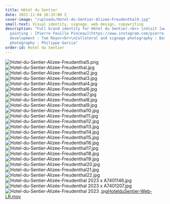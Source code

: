 ```yaml
---
title: Hôtel du Sentier
date: 2021-11-04 16:33:00 Z
cover-image: "/uploads/Hotel-du-Sentier-Alizee-Freudenthal9.jpg"
small-text: Visual identity, signage, web design, copywriting
description: "Full brand identity for Hôtel du Sentier.<br> \nVisit [www.hoteldusentier.com](https://www.hoteldusentier.com/)<br>\n<br>\nSign
  painting : [Pierre Feuille Pinceau](https://www.instagram.com/pierre_feuille_pinceau/)<br>\nWeb
  development : Tom Royer<br>\nCollateral and signage photography : Bastien Rossi<br>\nHotel
  photography : Philippe Garcia"
order-id: Hotel du Sentier
---
```


![Hotel-du-Sentier-Alizee-Freudenthal5.png](/uploads/Hotel-du-Sentier-Alizee-Freudenthal5.png)![Hotel-du-Sentier-Alizee-Freudenthal.jpg](/uploads/Hotel-du-Sentier-Alizee-Freudenthal.jpg)![Hotel-du-Sentier-Alizee-Freudenthal2.jpg](/uploads/Hotel-du-Sentier-Alizee-Freudenthal2.jpg)![Hotel-du-Sentier-Alizee-Freudenthal3.jpg](/uploads/Hotel-du-Sentier-Alizee-Freudenthal3.jpg)![Hotel-du-Sentier-Alizee-Freudenthal4.jpg](/uploads/Hotel-du-Sentier-Alizee-Freudenthal4.jpg)![Hotel-du-Sentier-Alizee-Freudenthal6.jpg](/uploads/Hotel-du-Sentier-Alizee-Freudenthal6.jpg)![Hotel-du-Sentier-Alizee-Freudenthal7.jpg](/uploads/Hotel-du-Sentier-Alizee-Freudenthal7.jpg)![Hotel-du-Sentier-Alizee-Freudenthal8.jpg](/uploads/Hotel-du-Sentier-Alizee-Freudenthal8.jpg)![Hotel-du-Sentier-Alizee-Freudenthal9.jpg](/uploads/Hotel-du-Sentier-Alizee-Freudenthal9.jpg)![Hotel-du-Sentier-Alizee-Freudenthal10.jpg](/uploads/Hotel-du-Sentier-Alizee-Freudenthal10.jpg)![Hotel-du-Sentier-Alizee-Freudenthal11.jpg](/uploads/Hotel-du-Sentier-Alizee-Freudenthal11.jpg)![Hotel-du-Sentier-Alizee-Freudenthal12.jpg](/uploads/Hotel-du-Sentier-Alizee-Freudenthal12.jpg)![Hotel-du-Sentier-Alizee-Freudenthal13.jpg](/uploads/Hotel-du-Sentier-Alizee-Freudenthal13.jpg)![Hotel-du-Sentier-Alizee-Freudenthal14.jpg](/uploads/Hotel-du-Sentier-Alizee-Freudenthal14.jpg)![Hotel-du-Sentier-Alizee-Freudenthal15.jpg](/uploads/Hotel-du-Sentier-Alizee-Freudenthal15.jpg)![Hotel-du-Sentier-Alizee-Freudenthal16.jpg](/uploads/Hotel-du-Sentier-Alizee-Freudenthal16.jpg)![Hotel-du-Sentier-Alizee-Freudenthal17.jpg](/uploads/Hotel-du-Sentier-Alizee-Freudenthal17.jpg)![Hotel-du-Sentier-Alizee-Freudenthal18.jpg](/uploads/Hotel-du-Sentier-Alizee-Freudenthal18.jpg)![Hotel-du-Sentier-Alizee-Freudenthal19.jpg](/uploads/Hotel-du-Sentier-Alizee-Freudenthal19.jpg)![Hotel-du-Sentier-Alizee-Freudenthal20.jpg](/uploads/Hotel-du-Sentier-Alizee-Freudenthal20.jpg)![Hotel-du-Sentier-Alizee-Freudenthal21.jpg](/uploads/Hotel-du-Sentier-Alizee-Freudenthal21.jpg)![Hotel-du-Sentier-Alizee-Freudenthal22.jpg](/uploads/Hotel-du-Sentier-Alizee-Freudenthal22.jpg)![Hotel-du-Sentier-Alizée-Freudenthal 2023 x A7401146.jpg](/uploads/Hotel-du-Sentier-Alize%CC%81e-Freudenthal%202023%20x%20A7401146.jpg)![Hotel-du-Sentier-Alizée-Freudenthal 2023 x A7401207.jpg](/uploads/Hotel-du-Sentier-Alize%CC%81e-Freudenthal%202023%20x%20A7401207.jpg)![Hotel-du-Sentier-Alizée-Freudenthal 2023 .jpg](/uploads/Hotel-du-Sentier-Alize%CC%81e-Freudenthal%202023%20.jpg)[HotelduSentier-Web-LR.mov](/uploads/HotelduSentier-Web-LR.mov)